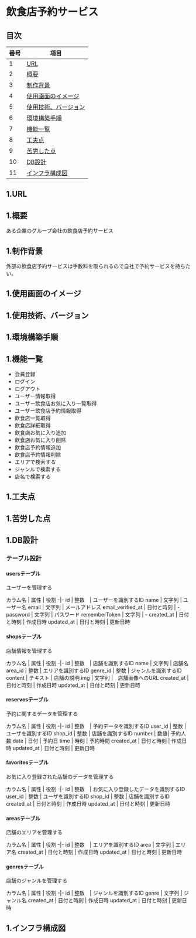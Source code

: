 # 飲食店予約サービス

## 目次

番号 | 項目
-|-
1 | [URL](#1-url)
2 | [概要](#1-概要)
3 | [制作背景](#1-制作背景)
4 | [使用画面のイメージ](#1-使用画面のイメージ)
5 | [使用技術、バージョン](#1-使用技術バージョン)
6 | [環境構築手順](#1-環境構築手順)
7 | [機能一覧](#1-機能一覧)
8 | [工夫点](#1-工夫点)
9 | [苦労した点](#1-苦労した点)
10 | [DB設計](#1-db設計)
11 | [インフラ構成図](#1-インフラ構成図)

## 1.URL

## 1.概要

ある企業のグループ会社の飲食店予約サービス

## 1.制作背景

外部の飲食店予約サービスは手数料を取られるので自社で予約サービスを持ちたい。

## 1.使用画面のイメージ

## 1.使用技術、バージョン

## 1.環境構築手順

## 1.機能一覧

- 会員登録
- ログイン
- ログアウト
- ユーザー情報取得
- ユーザー飲食店お気に入り一覧取得
- ユーザー飲食店予約情報取得
- 飲食店一覧取得
- 飲食店詳細取得
- 飲食店お気に入り追加
- 飲食店お気に入り削除
- 飲食店予約情報追加
- 飲食店予約情報削除
- エリアで検索する
- ジャンルで検索する
- 店名で検索する

## 1.工夫点

## 1.苦労した点

## 1.DB設計

### テーブル設計

#### usersテーブル

ユーザーを管理する

カラム名 | 属性 | 役割
-|-
id | 整数　| ユーザーを識別するID
name | 文字列 | ユーザー名
email | 文字列 | メールアドレス
email_verified_at | 日付と時刻 | -
password | 文字列 | パスワード
rememberToken | 文字列 | -
created_at | 日付と時刻 | 作成日時
updated_at | 日付と時刻 | 更新日時

#### shopsテーブル

店舗情報を管理する

カラム名 | 属性 | 役割
-|-
id | 整数　| 店舗を識別するID
name | 文字列 | 店舗名
area_id | 整数 | エリアを識別するID
genre_id | 整数 | ジャンルを識別するID
content | テキスト | 店舗の説明
img | 文字列 |　店舗画像へのURL
created_at | 日付と時刻 | 作成日時
updated_at | 日付と時刻 | 更新日時

#### reservesテーブル

予約に関するデータを管理する

カラム名 | 属性 | 役割
-|-
id | 整数　| 予約データを識別するID
user_id | 整数 | ユーザを識別するID
shop_id | 整数 | 店舗を識別するID
number | 数値| 予約人数
date | 日付 | 予約日
time | 時刻 | 予約時間
created_at | 日付と時刻 | 作成日時
updated_at | 日付と時刻 | 更新日時

#### favoritesテーブル

お気に入り登録された店舗のデータを管理する

カラム名 | 属性 | 役割
-|-
id | 整数　| お気に入り登録したデータを識別するID
user_id | 整数 | ユーザを識別するID
shop_id | 整数 | 店舗を識別するID
created_at | 日付と時刻 | 作成日時
updated_at | 日付と時刻 | 更新日時

#### areasテーブル

店舗のエリアを管理する

カラム名 | 属性 | 役割
-|-
id | 整数　| エリアを識別するID
area | 文字列 | エリア名
created_at | 日付と時刻 | 作成日時
updated_at | 日付と時刻 | 更新日時

#### genresテーブル

店舗のジャンルを管理する

カラム名 | 属性 | 役割
-|-
id | 整数　| ジャンルを識別するID
genre | 文字列 | ジャンル名
created_at | 日付と時刻 | 作成日時
updated_at | 日付と時刻 | 更新日時

## 1.インフラ構成図